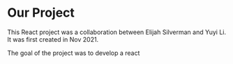 # Our Project

This React project was a collaboration between Elijah Silverman and Yuyi Li. It was first created in Nov 2021.

The goal of the project was to develop a react 